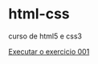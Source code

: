 # html-css
 curso de html5 e css3

 <a href="https://gustavosantos46.github.io/html-css/exercicios/ex001/index.html">Executar o exercicio 001</a>